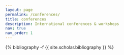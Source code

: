 ```yaml
---
layout: page
permalink: /conferences/
title: conferences
description: International conferences & workshops
nav: true
nav_order: 1
---
```

<!-- _pages/publications.md -->
<div class="publications">

{% bibliography -f {{ site.scholar.bibliography }} %}

</div>
